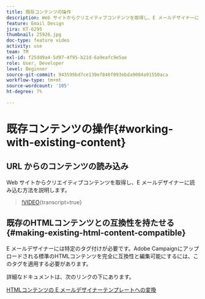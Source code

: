 ```yaml
---
title: 既存コンテンツの操作
description: Web サイトからクリエイティブコンテンツを取得し、E メールデザイナーに読み込む方法を説明します。
feature: Email Design
jira: KT-6295
thumbnail: 25926.jpg
doc-type: feature video
activity: use
team: TM
exl-id: f25dd9a4-5d97-4f95-b21d-6a9eafc9e5ae
role: User, Developer
level: Beginner
source-git-commit: 943599bd7ce139ef846f093ebda9084a91550aca
workflow-type: tm+mt
source-wordcount: '105'
ht-degree: 7%

---
```


# 既存コンテンツの操作{#working-with-existing-content}

## URL からのコンテンツの読み込み

Web サイトからクリエイティブコンテンツを取得し、E メールデザイナーに読み込む方法を説明します。

>[!VIDEO](https://video.tv.adobe.com/v/25926?learn=on){transcript=true}

## 既存のHTMLコンテンツとの互換性を持たせる {#making-existing-html-content-compatible}

E メールデザイナーには特定のタグ付けが必要です。Adobe Campaignにアップロードされる標準のHTMLコンテンツを完全に互換性と編集可能にするには、このタグを適用する必要があります。

詳細なドキュメントは、次のリンクの下にあります。

[HTMLコンテンツの E メールデザイナーテンプレートへの変換](https://experienceleague.adobe.com/docs/campaign-standard/using/designing-content/building-email-content/using-existing-content.html?lang=en)
